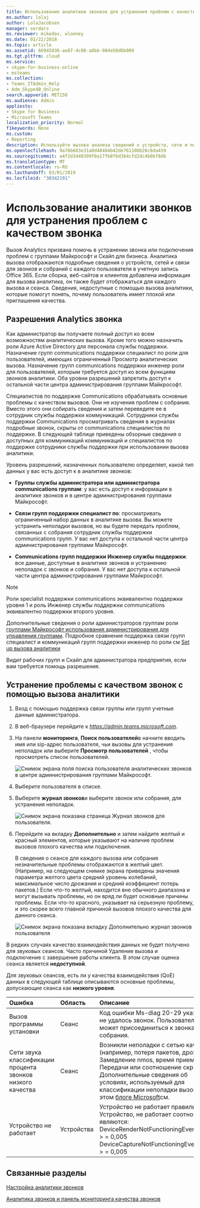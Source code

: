 ```yaml
---
title: Использование аналитики звонков для устранения проблем с качеством звонка
ms.author: lolaj
author: LolaJacobsen
manager: serdars
ms.reviewer: mikedav, wlooney
ms.date: 01/22/2018
ms.topic: article
ms.assetid: 66945036-ae87-4c08-a0bb-984e50d6b009
ms.tgt.pltfrm: cloud
ms.service:
- skype-for-business-online
- msteams
ms.collection:
- Teams_ITAdmin_Help
- Adm_Skype4B_Online
search.appverid: MET150
ms.audience: Admin
appliesto:
- Skype for Business
- Microsoft Teams
localization_priority: Normal
f1keywords: None
ms.custom:
- Reporting
description: Используйте вызова анализа сведений о устройств, сети и подключения к для диагностики проблем пользователей с группами Майкрософт и Скайп для собраний и вызовы бизнеса.
ms.openlocfilehash: 9a76b683e31a0d48464b42de761108b26c8da459
ms.sourcegitcommit: a4f2d3440399f0a17fb8f6d364cfd2dc4b0bf8db
ms.translationtype: MT
ms.contentlocale: ru-RU
ms.lasthandoff: 03/01/2019
ms.locfileid: "30342191"
---
```

# <a name="use-call-analytics-to-troubleshoot-poor-call-quality"></a>Использование аналитики звонков для устранения проблем с качеством звонка

Вызов Analytics призвана помочь в устранении звонка или подключения проблем с группами Майкрософт и Скайп для бизнеса. Аналитика вызова отображаются подробные сведения о устройств, сетей и связи для звонков и собраний с каждого пользователя в учетную запись Office 365. Если сборка, веб-сайтов и клиентов добавлена информация для вызова аналитика, он также будет отображаться для каждого вызова и сеанса. Сведения, недоступные с помощью вызова аналитики, которые помогут понять, почему пользователь имеет плохой или приглашения качества. 
  
## <a name="call-analytics-permissions"></a>Разрешения Analytics звонка

Как администратор вы получаете полный доступ ко всем возможностям аналитических вызова. Кроме того можно назначить роли Azure Active Directory для персонала службы поддержки. Назначение групп communications поддержки специалист по роли для пользователей, имеющих ограниченный Просмотр аналитических вызова. Назначение групп communications поддержки инженер роли для пользователей, которым требуется доступ ко всем функциям звонков аналитики. Оба уровни разрешений запретить доступ к остальной части центра администрирования группами Майкрософт.

Специалистов по поддержке Communications обрабатывать основные проблемы с качеством вызовов. Они не изучения проблем с собрания. Вместо этого они собирать сведения и затем переведите ее в сотрудник службы поддержки коммуникаций. Сотрудники службы поддержки Communications просматривать сведения в журналах подробные звонок, скрыты от communications специалистов по поддержке. В следующей таблице приведены обзорные сведения о доступных для коммуникаций коммуникаций и специалистов по поддержке сотрудники службы поддержки при использовании вызова аналитики.

Уровень разрешений, назначенных пользователю определяет, какой тип данных у вас есть доступ к в аналитике звонков:
  
- **Группы службы администратора или администратора communications группам**: у вас есть доступ к информации в аналитике звонков и в центре администрирования группами Майкрософт.
    
- **Связи групп поддержки специалист по**: просматривать ограниченный набор данных в аналитике вызова. Вы можете устранить неполадки вызовов, но вы будете передать проблем, связанных с собрания сотрудник службы поддержки communications групп. У вас нет доступа к остальной части центра администрирования группами Майкрософт.
    
- **Communications групп поддержки Инженер службы поддержки**: все данные, доступные в аналитике звонков и устранению неполадок с звонков и собрания. У вас нет доступа к остальной части центра администрирования группами Майкрософт.
    
> [!NOTE]
> Роли specialist поддержки communications эквивалентно поддержки уровня 1 и роль Инженер службы поддержки communications эквивалентно поддержки второго уровня.

Дополнительные сведения о роли администраторов группам роли [группами Майкрософт использования администрирования для управления группами](using-admin-roles.md). Подробное сравнение поддержка связи групп специалист и коммуникаций групп поддержки инженер по роли см [Set up вызова аналитики](set-up-call-analytics.md#set-call-analytics-permissions) 
  
Видит рабочих групп и Скайп для администратора предприятия, если вам требуется помощь разрешения.
  
## <a name="troubleshoot-call-quality-problems-using-call-analytics"></a>Устранение проблемы с качеством звонок с помощью вызова аналитики

1. Вход с помощью поддержка связи группы или групп учетные данные администратора.

2. В веб-браузере перейдите к *https://admin.teams.microsoft.com*.
    
3. На панели **мониторинга**, **Поиск пользователей**в начните вводить имя или sip-адрес пользователя, чьи вызовы для устранения неполадок или выберите **Просмотр пользователей** , чтобы просмотреть список пользователей.
    
    ![Снимок экрана поля поиска пользователя аналитических звонков в центре администрирования группами Майкрософт.](media/use-call-analytics-to-troubleshoot-image-1.png)
  
4. Выберите пользователя в списке.

5. Выберите **журнал звонков**и выберите звонок или собрания, для устранения неполадок.
    
    ![Снимок экрана показана страница Журнал звонков для пользователя.](media/use-call-analytics-to-troubleshoot-image-2.png)
  
6. Перейдите на вкладку **Дополнительно** и затем найдите желтый и красный элементов, которые указывают на наличие проблем вызовов плохого качества или подключения.
    
    В сведения о сеансе для каждого вызова или собрания незначительные проблемы отображаются в желтый цвет. (Например, на следующем снимке экрана приведены значения параметра желтого цвета средний уровень колебаний, максимальное число дрожания и средний коэффициент потерь пакетов.) Если что-то желтый, находится вне обычного диапазона и могут вызывать проблемы, но он вряд ли будет основные причины проблемы. Если что-то красного, указывает на серьезную проблему, и это скорее всего главной причиной вызовов плохого качества для данного сеанса. 
    
    ![Снимок экрана показана вкладку Дополнительно журнал звонков пользователя ](media/use-call-analytics-to-troubleshoot-image-3.png)
  
В редких случаях качество взаимодействия данных не будет получено для звуковых сеансов. Часто причиной Удаление вызова и подключение с завершение работы клиента. В этом случае оценка сеанса является **недоступной**.
  
Для звуковых сеансов, есть ли у качества взаимодействия (QoE) данных в следующей таблице описываются основные проблемы, допускающие сеанса как **низкого уровня**.
  
|**Ошибка**|**Область**|**Описание**|
|:-----|:-----|:-----|
|Вызов программы установки  <br/> |Сеанс  <br/> |Код ошибки Ms-diag 20-29 указывает не удалось звонок. Пользователь не может присоединиться к звонка или собрания.  <br/> |
|Сети звука классификации процента звонков низкого качества  <br/> |Сеанс  <br/> |Возникли неполадки с сетью качества (например, потеря пакетов, дрожание, Замедление nmos, время приема-Передачи или соотношение скрытых). Дополнительные сведения об условиях, используемый для классификации неполадки вызовов в этом [блоге Microsoft](https://go.microsoft.com/fwlink/p/?linkid=852133)см.  <br/> |
|Устройство не работает  <br/> |Устройства  <br/> | Устройство не работает правильно. Устройство, не работает соотношения являются: <br/>  DeviceRenderNotFunctioningEventRatio > = 0,005 <br/>  DeviceCaptureNotFunctioningEventRatio > = 0,005 <br/> |
   
## <a name="related-topics"></a>Связанные разделы
[Настройка аналитики звонков](set-up-call-analytics.md)

[Аналитика звонков и панель мониторинга качества звонков](difference-between-call-analytics-and-call-quality-dashboard.md)

  
 
